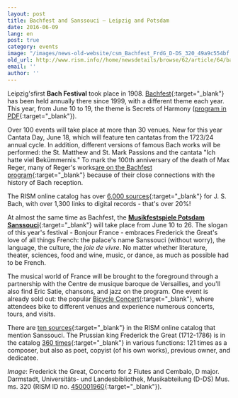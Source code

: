 ```yaml
---
layout: post
title: Bachfest and Sanssouci – Leipzig and Potsdam
date: 2016-06-09
lang: en
post: true
category: events
image: "/images/news-old-website/csm_Bachfest_FrdG_D-DS_320_49a9c554bf.jpg"
old_url: http://www.rism.info//home/newsdetails/browse/62/article/64/bachfest-and-sanssouci-leipzig-and-potsdam.html
email: ''
author: ''
---
```



Leipzig'sfirst **Bach Festival** took place in 1908. [Bachfest](http://www.bachfestleipzig.de/en/bachfest){:target="_blank"} has been held annually there since 1999, with a different theme each year. This year, from June 10 to 19, the theme is Secrets of Harmony ([program in PDF](http://www.bachfestleipzig.de/sites/default/files/files/Bachfest2016_Programm.pdf){:target="_blank"}).

Over 100 events will take place at more than 30 venues. New for this year Cantata Day, June 18, which will feature ten cantatas from the 1723/24 annual cycle. In addition, different versions of famous Bach works will be performed: the St. Matthew and St. Mark Passions and the cantata "Ich hatte viel Bekümmernis." To mark the 100th anniversary of the death of Max Reger, many of Reger's works[are on the Bachfest program](http://www.bachfestleipzig.de/en/bach-festival/works-max-reger-2016-bach-festival){:target="_blank"} because of their close connections with the history of Bach reception.

The RISM online catalog has over [6,000 sources](https://opac.rism.info/search?View=rism&author=11850553X){:target="_blank"} for J. S. Bach, with over 1,300 links to digital records - that's over 20%!

At almost the same time as Bachfest, the [**Musikfestspiele Potsdam Sanssouci**](http://www.musikfestspiele-potsdam.de/en.html){:target="_blank"} will take place from June 10 to 26. The slogan of this year's festival - Bonjour France - embraces Frederick the Great's love of all things French: the palace's name Sanssouci (without worry), the language, the culture, the _joie de vivre_. No matter whether literature, theater, sciences, food and wine, music, or dance, as much as possible had to be French.

The musical world of France will be brought to the foreground through a partnership with the Centre de musique baroque de Versailles, and you'll also find Eric Satie, chansons, and jazz on the program. One event is already sold out: the popular [Bicycle Concert](http://www.musikfestspiele-potsdam.de/en/programme-tickets/programme/event/fahrradkonzert.html){:target="_blank"}, where attendees bike to different venues and experience numerous concerts, tours, and visits.

There are [ten sources](https://opac.rism.info/search?View=rism&q=sanssouci){:target="_blank"} in the RISM online catalog that mention Sanssouci. The Prussian king Frederick the Great (1712-1786) is in the catalog [360 times](https://opac.rism.info/search?View=rism&q=134378261){:target="_blank"} in various functions: 121 times as a composer, but also as poet, copyist (of his own works), previous owner, and dedicatee.

_Image_: Frederick the Great, Concerto for 2 Flutes and Cembalo, D major. Darmstadt, Universitäts- und Landesbibliothek, Musikabteilung (D-DS) Mus. ms. 320 (RISM ID no. [450001960](https://opac.rism.info/search?id=450001960){:target="_blank"}).

<script type="text/javascript">var switchTo5x=true;</script><script type="text/javascript" src="http://w.sharethis.com/button/buttons.js"></script><script type="text/javascript">stLight.options({publisher: "9b601438-1ce1-49d8-bfd7-9cff5df54c17", doNotHash: false, doNotCopy: false, hashAddressBar: false});</script>